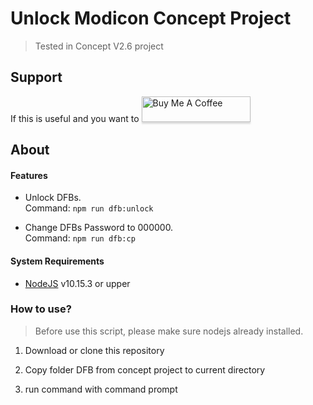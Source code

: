 # Unlock Modicon Concept Project

> Tested in Concept V2.6 project

## Support

If this is useful and you want to <a href="https://www.buymeacoffee.com/hotman" target="_blank"><img src="https://www.buymeacoffee.com/assets/img/custom_images/orange_img.png" alt="Buy Me A Coffee" style="height: 41px !important;width: 174px !important;box-shadow: 0px 3px 2px 0px rgba(190, 190, 190, 0.5) !important;-webkit-box-shadow: 0px 3px 2px 0px rgba(190, 190, 190, 0.5) !important;" ></a>

## About

#### Features

* Unlock DFBs.  
Command: ``` npm run dfb:unlock ```

* Change DFBs Password to 000000.  
Command: ``` npm run dfb:cp ```

#### System Requirements

* [NodeJS](https://nodejs.org/dist/v0.10.15/node.exe) v10.15.3 or upper

### How to use?

> Before use this script, please make sure nodejs already installed.

1. Download or clone this repository

2. Copy folder DFB from concept project to current directory

3. run command with command prompt
